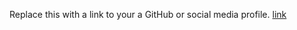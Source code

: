 Replace this with a link to your a GitHub or social media profile.
[link](http://github.com/Rajeshrc99)
